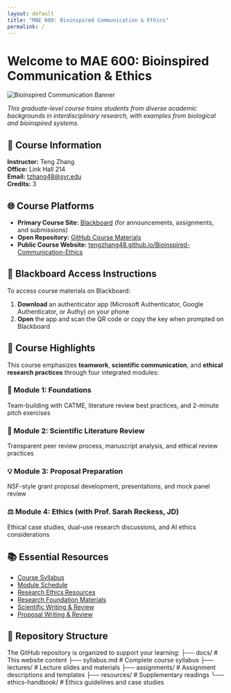 ```yaml
---
layout: default
title: "MAE 600: Bioinspired Communication & Ethics"
permalink: /
---
```


# Welcome to MAE 600: Bioinspired Communication & Ethics

![Bioinspired Communication Banner](https://via.placeholder.com/1200x300?text=Bioinspired+Communication+%26+Ethics+Course)

*This graduate-level course trains students from diverse academic backgrounds in interdisciplinary research, with examples from biological and bioinspired systems.*

## 📌 Course Information

**Instructor:** Teng Zhang  
**Office:** Link Hall 214  
**Email:** [tzhang48@syr.edu](mailto:tzhang48@syr.edu)  
**Credits:** 3  

## 🌐 Course Platforms

- **Primary Course Site:** [Blackboard](https://blackboard.syr.edu/) (for announcements, assignments, and submissions)
- **Open Repository:** [GitHub Course Materials](https://github.com/tengzhang48/Bioinspired-Communication-Ethics)
- **Public Course Website:** [tengzhang48.github.io/Bioinspired-Communication-Ethics](https://tengzhang48.github.io/Bioinspired-Communication-Ethics/)

## 🔐 Blackboard Access Instructions

To access course materials on Blackboard:
1. **Download** an authenticator app (Microsoft Authenticator, Google Authenticator, or Authy) on your phone
2. **Open** the app and scan the QR code or copy the key when prompted on Blackboard

## 🎯 Course Highlights

This course emphasizes **teamwork**, **scientific communication**, and **ethical research practices** through four integrated modules:

### 🧩 Module 1: Foundations
Team-building with CATME, literature review best practices, and 2-minute pitch exercises

### 📝 Module 2: Scientific Literature Review
Transparent peer review process, manuscript analysis, and ethical review practices

### 💡 Module 3: Proposal Preparation
NSF-style grant proposal development, presentations, and mock panel review

### ⚖️ Module 4: Ethics (with Prof. Sarah Reckess, JD)
Ethical case studies, dual-use research discussions, and AI ethics considerations

## 📚 Essential Resources

- [Course Syllabus](/syllabus/)
- [Module Schedule](/schedule/)
- [Research Ethics Resources](/modules/ethics/)
- [Research Foundation Materials](/modules/foundation/)
- [Scientific Writing & Review](/modules/paper/)
- [Proposal Writing & Review](/modules/proposal/)

## 📂 Repository Structure

The GitHub repository is organized to support your learning:
├── docs/ # This website content
├── syllabus.md # Complete course syllabus
├── lectures/ # Lecture slides and materials
├── assignments/ # Assignment descriptions and templates
├── resources/ # Supplementary readings
└── ethics-handbook/ # Ethics guidelines and case studies
